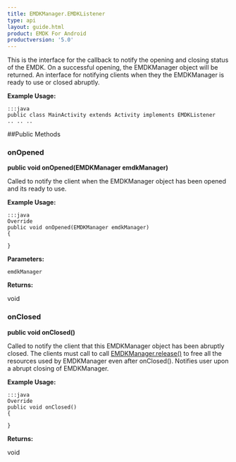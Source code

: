 ```yaml
---
title: EMDKManager.EMDKListener
type: api
layout: guide.html
product: EMDK For Android
productversion: '5.0'
---
```



This is the interface for the callback to notify the opening and closing status of the EMDK.
 On a successful opening, the EMDKManager object will be returned.
 An interface for notifying clients when they the EMDKManager is ready to use or closed abruptly. 
 
 

**Example Usage:**
	
	:::java	
	public class MainActivity extends Activity implements EMDKListener
	.. .. ..
	


##Public Methods

### onOpened

**public void onOpened(EMDKManager emdkManager)**

Called to notify the client when the EMDKManager object has been opened and its ready to use.
 
 

**Example Usage:**
	
	:::java	
	Override
	public void onOpened(EMDKManager emdkManager)
	{
	
	}


**Parameters:**

`emdkManager`

**Returns:**

void

### onClosed

**public void onClosed()**

Called to notify the client that this EMDKManager object has been abruptly closed.
 The clients must call to call [ EMDKManager.release()](../EMDKManager#release) to free all the resources used by EMDKManager even after onClosed().
 Notifies user upon a abrupt closing of EMDKManager.
 
 

**Example Usage:**
	
	:::java	
	Override
	public void onClosed()
	{
	
	}


**Returns:**

void


